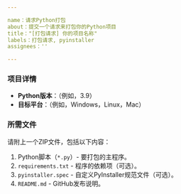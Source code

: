 ```yaml
---

name：请求Python打包
about：提交一个请求来打包你的Python项目
title："[打包请求] 你的项目名称"
labels：打包请求, pyinstaller
assignees：''

---
```


### 项目详情

- **Python版本**：（例如，3.9）
- **目标平台**：（例如，Windows，Linux，Mac）

### 所需文件

请附上一个ZIP文件，包括以下内容：

1. Python脚本（`*.py`）- 要打包的主程序。
2. `requirements.txt` - 程序的依赖项（可选）。
3. `pyinstaller.spec` - 自定义PyInstaller规范文件（可选）。
4. `README.md` - GitHub发布说明。
